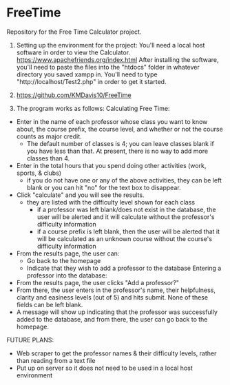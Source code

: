 # FreeTime
Repository for the Free Time Calculator project.

1. Setting up the environment for the project:
  You'll need a local host software in order to view the Calculator.
  https://www.apachefriends.org/index.html 
  After installing the software, you'll need to paste the files into the "htdocs" folder in whatever directory you saved xampp in. 
  You'll need to type "http://localhost/Test2.php" in order to get it started.
  
2. https://github.com/KMDavis10/FreeTime 

3. The program works as follows:
  Calculating Free Time: 
  - Enter in the name of each professor whose class you want to know about, the course prefix, the course level, and whether
    or not the course counts as major credit. 
    - The default number of classes is 4; you can leave classes blank if you have less than that. At present, there is no
      way to add more classes than 4.
  - Enter in the total hours that you spend doing other activities (work, sports, & clubs)
    - if you do not have one or any of the above activities, they can be left blank or you can hit "no" for the text box to
      disappear.
  - Click "calculate" and you will see the results.
    - they are listed with the difficulty level shown for each class
      - if a professor was left blank/does not exist in the database, the user will be alerted and it will calculate without
        the professor's difficulty information
      - if a course prefix is left blank, then the user will be alerted that it will be calculated as an unknown course without
        the course's difficulty information
  - From the results page, the user can:
    - Go back to the homepage
    - Indicate that they wish to add a professor to the database
Entering a professor into the database:
  - From the results page, the user clicks "Add a professor?"
  - From there, the user enters in the professor's name, their helpfulness, clarity and easiness levels (out of 5) and hits 
    submit. None of these fields can be left blank.
  - A message will show up indicating that the professor was successfully added to the database, and from there, the user
    can go back to the homepage.
    

FUTURE PLANS:
 - Web scraper to get the professor names & their difficulty levels, rather than reading from a text file
 - Put up on server so it does not need to be used in a local host environment
